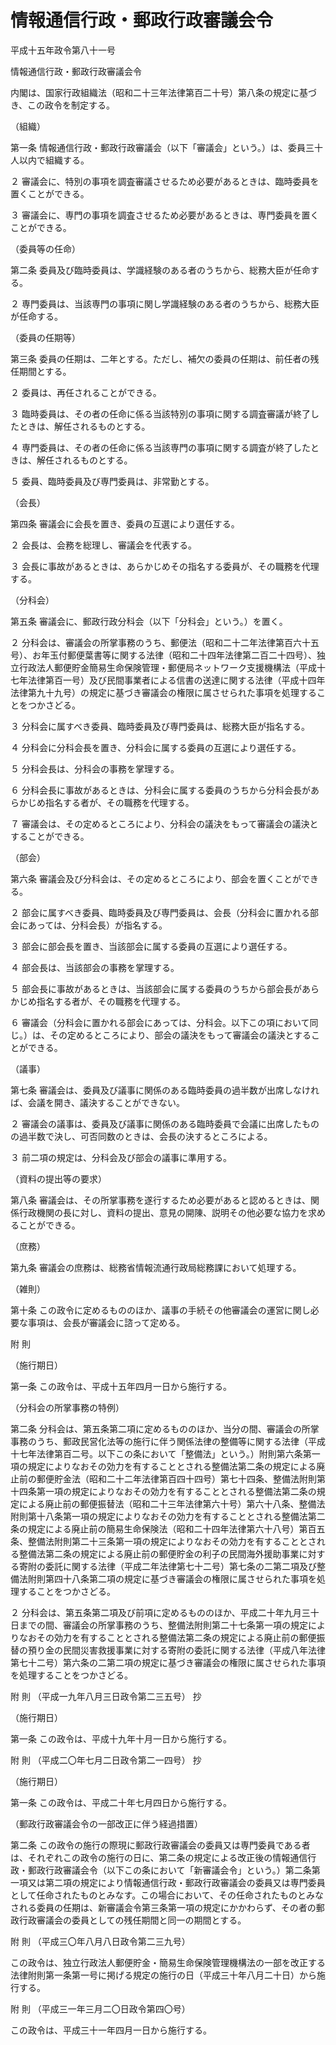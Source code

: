 # 情報通信行政・郵政行政審議会令

平成十五年政令第八十一号

情報通信行政・郵政行政審議会令

内閣は、国家行政組織法（昭和二十三年法律第百二十号）第八条の規定に基づき、この政令を制定する。

（組織）

第一条 情報通信行政・郵政行政審議会（以下「審議会」という。）は、委員三十人以内で組織する。

２ 審議会に、特別の事項を調査審議させるため必要があるときは、臨時委員を置くことができる。

３ 審議会に、専門の事項を調査させるため必要があるときは、専門委員を置くことができる。

（委員等の任命）

第二条 委員及び臨時委員は、学識経験のある者のうちから、総務大臣が任命する。

２ 専門委員は、当該専門の事項に関し学識経験のある者のうちから、総務大臣が任命する。

（委員の任期等）

第三条 委員の任期は、二年とする。ただし、補欠の委員の任期は、前任者の残任期間とする。

２ 委員は、再任されることができる。

３ 臨時委員は、その者の任命に係る当該特別の事項に関する調査審議が終了したときは、解任されるものとする。

４ 専門委員は、その者の任命に係る当該専門の事項に関する調査が終了したときは、解任されるものとする。

５ 委員、臨時委員及び専門委員は、非常勤とする。

（会長）

第四条 審議会に会長を置き、委員の互選により選任する。

２ 会長は、会務を総理し、審議会を代表する。

３ 会長に事故があるときは、あらかじめその指名する委員が、その職務を代理する。

（分科会）

第五条 審議会に、郵政行政分科会（以下「分科会」という。）を置く。

２ 分科会は、審議会の所掌事務のうち、郵便法（昭和二十二年法律第百六十五号）、お年玉付郵便葉書等に関する法律（昭和二十四年法律第二百二十四号）、独立行政法人郵便貯金簡易生命保険管理・郵便局ネットワーク支援機構法（平成十七年法律第百一号）及び民間事業者による信書の送達に関する法律（平成十四年法律第九十九号）の規定に基づき審議会の権限に属させられた事項を処理することをつかさどる。

３ 分科会に属すべき委員、臨時委員及び専門委員は、総務大臣が指名する。

４ 分科会に分科会長を置き、分科会に属する委員の互選により選任する。

５ 分科会長は、分科会の事務を掌理する。

６ 分科会長に事故があるときは、分科会に属する委員のうちから分科会長があらかじめ指名する者が、その職務を代理する。

７ 審議会は、その定めるところにより、分科会の議決をもって審議会の議決とすることができる。

（部会）

第六条 審議会及び分科会は、その定めるところにより、部会を置くことができる。

２ 部会に属すべき委員、臨時委員及び専門委員は、会長（分科会に置かれる部会にあっては、分科会長）が指名する。

３ 部会に部会長を置き、当該部会に属する委員の互選により選任する。

４ 部会長は、当該部会の事務を掌理する。

５ 部会長に事故があるときは、当該部会に属する委員のうちから部会長があらかじめ指名する者が、その職務を代理する。

６ 審議会（分科会に置かれる部会にあっては、分科会。以下この項において同じ。）は、その定めるところにより、部会の議決をもって審議会の議決とすることができる。

（議事）

第七条 審議会は、委員及び議事に関係のある臨時委員の過半数が出席しなければ、会議を開き、議決することができない。

２ 審議会の議事は、委員及び議事に関係のある臨時委員で会議に出席したものの過半数で決し、可否同数のときは、会長の決するところによる。

３ 前二項の規定は、分科会及び部会の議事に準用する。

（資料の提出等の要求）

第八条 審議会は、その所掌事務を遂行するため必要があると認めるときは、関係行政機関の長に対し、資料の提出、意見の開陳、説明その他必要な協力を求めることができる。

（庶務）

第九条 審議会の庶務は、総務省情報流通行政局総務課において処理する。

（雑則）

第十条 この政令に定めるもののほか、議事の手続その他審議会の運営に関し必要な事項は、会長が審議会に諮って定める。

附 則

（施行期日）

第一条 この政令は、平成十五年四月一日から施行する。

（分科会の所掌事務の特例）

第二条 分科会は、第五条第二項に定めるもののほか、当分の間、審議会の所掌事務のうち、郵政民営化法等の施行に伴う関係法律の整備等に関する法律（平成十七年法律第百二号。以下この条において「整備法」という。）附則第六条第一項の規定によりなおその効力を有することとされる整備法第二条の規定による廃止前の郵便貯金法（昭和二十二年法律第百四十四号）第七十四条、整備法附則第十四条第一項の規定によりなおその効力を有することとされる整備法第二条の規定による廃止前の郵便振替法（昭和二十三年法律第六十号）第六十八条、整備法附則第十八条第一項の規定によりなおその効力を有することとされる整備法第二条の規定による廃止前の簡易生命保険法（昭和二十四年法律第六十八号）第百五条、整備法附則第二十三条第一項の規定によりなおその効力を有することとされる整備法第二条の規定による廃止前の郵便貯金の利子の民間海外援助事業に対する寄附の委託に関する法律（平成二年法律第七十二号）第七条の二第二項及び整備法附則第四十八条第二項の規定に基づき審議会の権限に属させられた事項を処理することをつかさどる。

２ 分科会は、第五条第二項及び前項に定めるもののほか、平成二十年九月三十日までの間、審議会の所掌事務のうち、整備法附則第二十七条第一項の規定によりなおその効力を有することとされる整備法第二条の規定による廃止前の郵便振替の預り金の民間災害救援事業に対する寄附の委託に関する法律（平成八年法律第七十二号）第六条の二第二項の規定に基づき審議会の権限に属させられた事項を処理することをつかさどる。

附 則 （平成一九年八月三日政令第二三五号） 抄

（施行期日）

第一条 この政令は、平成十九年十月一日から施行する。

附 則 （平成二〇年七月二日政令第二一四号） 抄

（施行期日）

第一条 この政令は、平成二十年七月四日から施行する。

（郵政行政審議会令の一部改正に伴う経過措置）

第二条 この政令の施行の際現に郵政行政審議会の委員又は専門委員である者は、それぞれこの政令の施行の日に、第二条の規定による改正後の情報通信行政・郵政行政審議会令（以下この条において「新審議会令」という。）第二条第一項又は第二項の規定により情報通信行政・郵政行政審議会の委員又は専門委員として任命されたものとみなす。この場合において、その任命されたものとみなされる委員の任期は、新審議会令第三条第一項の規定にかかわらず、その者の郵政行政審議会の委員としての残任期間と同一の期間とする。

附 則 （平成三〇年八月八日政令第二三九号）

この政令は、独立行政法人郵便貯金・簡易生命保険管理機構法の一部を改正する法律附則第一条第一号に掲げる規定の施行の日（平成三十年八月二十日）から施行する。

附 則 （平成三一年三月二〇日政令第四〇号）

この政令は、平成三十一年四月一日から施行する。
